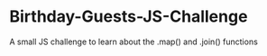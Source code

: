 # Birthday-Guests-JS-Challenge
 A small JS challenge to learn about the .map() and .join() functions
